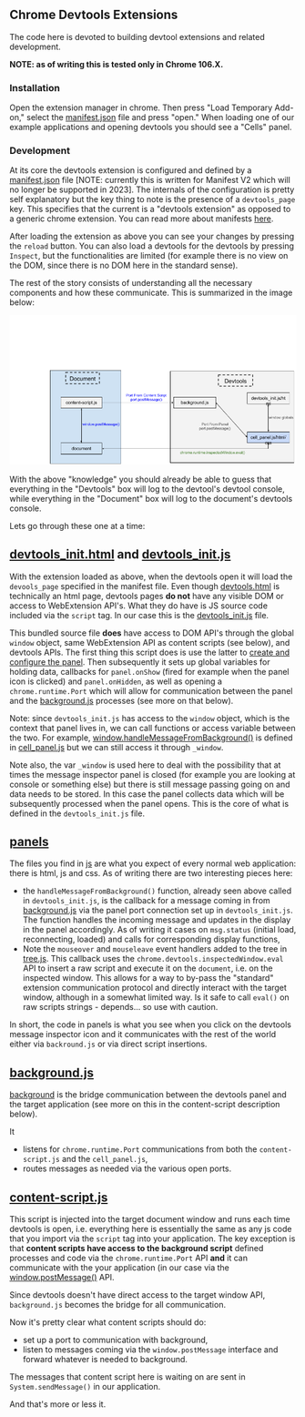 ## Chrome Devtools Extensions ##

The code here is devoted to building devtool extensions and related development.

**NOTE: as of writing this is tested only in Chrome 106.X.**

### Installation ###

Open the extension manager in chrome. Then press "Load Temporary Add-on," select the [manifest.json](./manifest.json) file and press "open." When loading one of our example applications and opening devtools you should see a "Cells" panel. 

### Development ####

At its core the devtools extension is configured and defined by a [manifest.json](./manifest.json) file [NOTE: currently this is written for Manifest V2 which will no longer be supported in 2023]. The internals of the configuration is pretty self explanatory but the key thing to note is the presence of a `devtools_page` key. This specifies that the current is a "devtools extension" as opposed to a generic chrome extension.  You can read more about manifests [here](https://developer.mozilla.org/en-US/docs/Mozilla/Add-ons/WebExtensions/manifest.json). 

After loading the extension as above you can see your changes by pressing the `reload` button. You can also load a devtools for the devtools by pressing `Inspect`, but the functionalities are limited (for example there is no view on the DOM, since there is no DOM here in the standard sense).

The rest of the story consists of understanding all the necessary components and how these communicate. This is summarized in the image below: 

![Devtools Extension Setup](DevtoolsExtensions.png)

With the above "knowledge" you should already be able to guess that everything in the "Devtools" box will log to the devtool's devtool console, while everything in the "Document" box will log to the document's devtools console. 

Lets go through these one at a time:

[devtools_init.html](./devtools_init.js) and [devtools_init.js](./devtools_init.js)
-------------------------------------------------------------------

  With the extension loaded as above, when the devtools open it will load the `devools_page` specified in the manifest file. Even though [devtools.html](./devtools.html) is technically an html page, devtools pages **do  not** have any visible DOM or access to WebExtension API's. What they do have is JS source code included via the `script` tag. In our case this is the [devtools_init.js](./devtools_init.js) file. 
  
This bundled source file **does** have access to DOM API's through the global `window` object, same WebExtension API as content scripts (see below), and devtools APIs. The first thing this script does is use the latter to [create and configure the panel](./devtools_init.js#L9). Then subsequently it sets up global variables for holding data, callbacks for `panel.onShow` (fired for example when the panel icon is clicked) and `panel.onHidden`, as well as opening a `chrome.runtime.Port` which will allow for communication between the panel and the [background.js](./background.js) processes (see more on that below). 

Note: since `devtools_init.js` has access to the `window` object, which is the context that panel lives in, we can call functions or access variable between the two. 
For example, [window.handleMessageFromBackground()](./devtools_init.js#L25) is defined in [cell_panel.js](./js/cell_panel.js) but we can still access it through `_window`. 

Note also, the var `_window` is used here to deal with the possibility that at times the message inspector panel is closed (for example you are looking at console or something else) but there is still message passing going on and data needs to be stored. In this case the panel collects data which will be subsequently processed when the panel opens. This is the core of what is defined in the `devtools_init.js` file. 

[panels](./js)
------------------

The files you find in [js](./js) are what you expect of every normal web application: there is html, js and css. As of writing there are two interesting pieces here: 

* the `handleMessageFromBackground()` function, already seen above called in `devtools_init.js`, is the callback for a message coming in from [background.js](background.js) via the panel port connection set up in `devtools_init.js`. The function handles the incoming message and updates in the display in the panel accordingly. As of writing it cases on `msg.status` (initial load, reconnecting, loaded) and calls for corresponding display functions,
* Note the `mouseover` and `mouseleave` event handlers added to the tree in [tree.js](./js/tree.js). This callback uses the `chrome.devtools.inspectedWindow.eval` API to insert a raw script and execute it on the `document`, i.e. on the inspected window. This allows for a way to by-pass the "standard" extension communication protocol and directly interact with the target window, although in a somewhat limited way. Is it safe to call `eval()` on raw scripts strings - depends... so use with caution. 

In short, the code in panels is what you see when you click on the devtools message inspector icon and it communicates with the rest of the world either via `backround.js` or via direct script insertions. 


[background.js](./background.js)
--------------------------------

[background](background.js) is the bridge communication between the devtools panel and the target application (see more on this in the content-script description below). 

It
* listens for `chrome.runtime.Port` communications from both the `content-script.js` and the `cell_panel.js`,
* routes messages as needed via the various open ports. 


[content-script.js](./content-script.js)
----------------------------------------

This script is injected into the target document window and runs each time devtools is open, i.e. everything here is essentially the same as any js code that you import via the `script` tag into your application. The key exception is that **content scripts have access to the background script** defined processes and code via the `chrome.runtime.Port` API **and** it can communicate with the your application (in our case via the [window.postMessage()](https://developer.mozilla.org/en-US/docs/Web/API/Window/postMessage) API. 

Since devtools doesn't have direct access to the target window API, `background.js` becomes the bridge for all communication. 

Now it's pretty clear what content scripts should do:
* set up a port to communication with background,
* listen to messages coming via the `window.postMessage` interface and forward whatever is needed to background.

The messages that content script here is waiting on are sent in `System.sendMessage()` in our application. 

And that's more or less it. 
